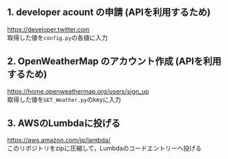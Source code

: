 ## 1. developer acount の申請 (APIを利用するため)
https://developer.twitter.com  
取得した値を`config.py`の各値に入力  
## 2. OpenWeatherMap のアカウント作成 (APIを利用するため)
https://home.openweathermap.org/users/sign_up  
取得した値を`GET_Weather.py`のkeyに入力
## 3. AWSのLumbdaに投げる  
https://aws.amazon.com/jp/lambda/  
このリポジトリをzipに圧縮して，Lumbdaのコードエントリーへ投げる

